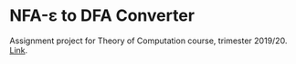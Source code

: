 # NFA-ε to DFA Converter

Assignment project for Theory of Computation course, trimester 2019/20. [Link](https://tajam.github.io/nfa2dfa-web-translator/).